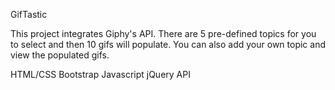 GifTastic

This project integrates Giphy's API. There are 5 pre-defined topics for you to select and then 10 gifs will populate. You can also add your own topic and view the populated gifs.

HTML/CSS
Bootstrap
Javascript
jQuery
API
